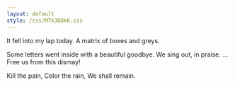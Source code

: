 ```yaml
---
layout: default
style: /css/MTk3ODkK.css
---
```


It fell into my lap today.
A matrix of boxes and greys.

Some letters went inside with a beautiful goodbye.
We sing out, in praise.
...
Free us from this dismay!

Kill the pain,
Color the rain,
We shall remain.
